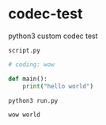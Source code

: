 # codec-test

python3 custom codec test

`script.py`
```python
# coding: wow

def main():
    print("hello world")
```

`python3 run.py`
```
wow world
```